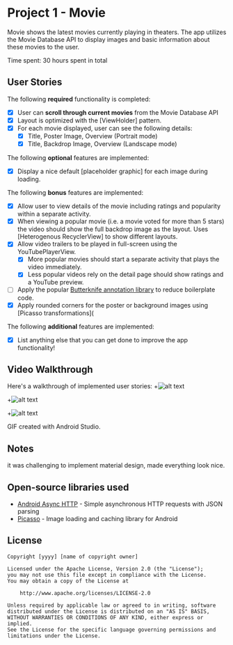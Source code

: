 # Project 1 - Movie

Movie shows the latest movies currently playing in theaters. The app utilizes the Movie Database API to display images and basic information about these movies to the user.

Time spent: 30 hours spent in total

## User Stories

The following **required** functionality is completed:

* [x] User can **scroll through current movies** from the Movie Database API
* [x] Layout is optimized with the [ViewHolder] pattern.
* [x] For each movie displayed, user can see the following details:
  * [x] Title, Poster Image, Overview (Portrait mode)
  * [x] Title, Backdrop Image, Overview (Landscape mode)

The following **optional** features are implemented:

* [x] Display a nice default [placeholder graphic] for each image during loading.

The following **bonus** features are implemented:

* [x] Allow user to view details of the movie including ratings and popularity within a separate activity.
* [x] When viewing a popular movie (i.e. a movie voted for more than 5 stars) the video should show the full backdrop image as the layout. Uses [Heterogenous RecyclerView] to show different layouts.
* [x] Allow video trailers to be played in full-screen using the YouTubePlayerView.
    * [x] More popular movies should start a separate activity that plays the video immediately.
    * [x] Less popular videos rely on the detail page should show ratings and a YouTube preview.
* [ ] Apply the popular [Butterknife annotation library](http://guides.codepath.com/android/Reducing-View-Boilerplate-with-Butterknife) to reduce boilerplate code.
* [x] Apply rounded corners for the poster or background images using [Picasso transformations](

The following **additional** features are implemented:

* [x] List anything else that you can get done to improve the app functionality!

## Video Walkthrough

Here's a walkthrough of implemented user stories:
+![alt text](https://github.com/ppisareva/SimpleTodo/blob/master/test_case_list.gif)

+![alt text](https://github.com/ppisareva/SimpleTodo/blob/master/test_case_layouts.gif)


+![alt text](https://github.com/ppisareva/SimpleTodo/blob/master/test_case_item.gif)

GIF created with Android Studio.

## Notes

it was challenging to implement material design, made everything look nice. 

## Open-source libraries used

- [Android Async HTTP](https://github.com/loopj/android-async-http) - Simple asynchronous HTTP requests with JSON parsing
- [Picasso](http://square.github.io/picasso/) - Image loading and caching library for Android

## License

    Copyright [yyyy] [name of copyright owner]

    Licensed under the Apache License, Version 2.0 (the "License");
    you may not use this file except in compliance with the License.
    You may obtain a copy of the License at

        http://www.apache.org/licenses/LICENSE-2.0

    Unless required by applicable law or agreed to in writing, software
    distributed under the License is distributed on an "AS IS" BASIS,
    WITHOUT WARRANTIES OR CONDITIONS OF ANY KIND, either express or implied.
    See the License for the specific language governing permissions and
    limitations under the License.

